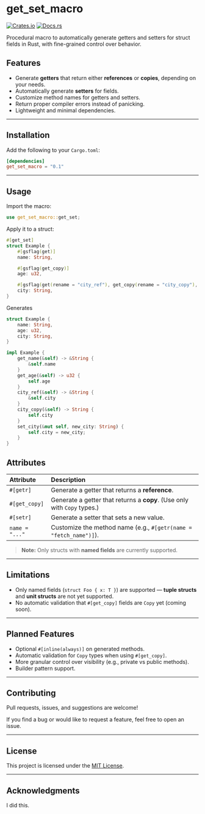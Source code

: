 # get_set_macro

[![Crates.io](https://img.shields.io/crates/v/get_set_macro)](https://crates.io/crates/get_set_macro)
[![Docs.rs](https://docs.rs/get_set_macro/badge.svg)](https://docs.rs/get_set_macro)

Procedural macro to automatically generate getters and setters for struct fields in Rust, with fine-grained control over behavior.

## Features

- Generate **getters** that return either **references** or **copies**, depending on your needs.
- Automatically generate **setters** for fields.
- Customize method names for getters and setters.
- Return proper compiler errors instead of panicking.
- Lightweight and minimal dependencies.

---

## Installation

Add the following to your `Cargo.toml`:

```toml
[dependencies]
get_set_macro = "0.1"
```

---

## Usage

Import the macro:

```rust
use get_set_macro::get_set;
```

Apply it to a struct:
```rust
#[get_set]
struct Example {
    #[gsflag(get)]
    name: String,

    #[gsflag(get_copy)]
    age: u32,

    #[gsflag(get(rename = "city_ref"), get_copy(rename = "city_copy"), set(rename = "set_city" /* same as default */))]
    city: String,
}
```

Generates
```rust
struct Example {
    name: String,
    age: u32,
    city: String,
}

impl Example {
    get_name(&self) -> &String {
        &self.name
    }
    get_age(&self) -> u32 {
        self.age
    }
    city_ref(&self) -> &String {
        &self.city
    }
    city_copy(&self) -> String {
        self.city
    }
    set_city(&mut self, new_city: String) {
        self.city = new_city;
    }
}
```

## Attributes

| Attribute        | Description |
|:-----------------|:------------|
| `#[getr]`         | Generate a getter that returns a **reference**. |
| `#[get_copy]`     | Generate a getter that returns a **copy**. (Use only with `Copy` types.) |
| `#[setr]`         | Generate a setter that sets a new value. |
| `name = "..."`    | Customize the method name (e.g., `#[getr(name = "fetch_name")]`). |

> **Note:** Only structs with **named fields** are currently supported.

---

## Limitations

- Only named fields (`struct Foo { x: T }`) are supported — **tuple structs** and **unit structs** are not yet supported.
- No automatic validation that `#[get_copy]` fields are `Copy` yet (coming soon).

---

## Planned Features

- Optional `#[inline(always)]` on generated methods.
- Automatic validation for `Copy` types when using `#[get_copy]`.
- More granular control over visibility (e.g., private vs public methods).
- Builder pattern support.

---

## Contributing

Pull requests, issues, and suggestions are welcome!

If you find a bug or would like to request a feature, feel free to open an issue.

---

## License

This project is licensed under the [MIT License](LICENSE).

---

## Acknowledgments

I did this.